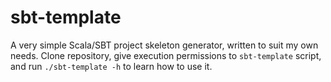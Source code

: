sbt-template
============

A very simple Scala/SBT project skeleton generator, written to suit my own
needs. Clone repository, give execution permissions to `sbt-template` script,
and run `./sbt-template -h` to learn how to use it.
